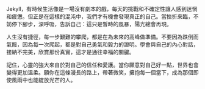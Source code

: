 Jekyll，有時候生活像是一場沒有劇本的戲，每天的挑戰和不確定性讓人感到迷惘和疲憊。但正是在這樣的混沌中，我們才有機會發現真正的自己。當挫折來臨，不妨停下腳步，深呼吸，告訴自己：這只是暫時的風暴，陽光總會再現。

人生沒有捷徑，每一步艱難的攀爬，都是在為未來的高峰做準備。不要因為跌倒而氣餒，因為每一次爬起，都是對自己勇氣和毅力的證明。學會與自己的內心對話，接納不完美，欣賞那份真實，這才是通往幸福的關鍵。

記住，心靈的強大來自於對自己的信任和愛護。當你願意對自己好一點，世界也會變得更加溫柔。願你在這條漫長的路上，帶著微笑，擁抱每一個當下，成為那個即使風雨中也能綻放光芒的人。